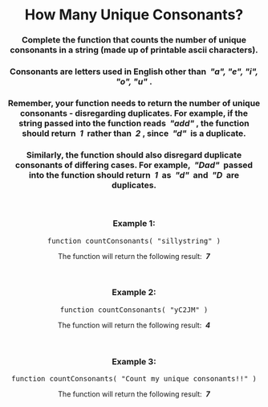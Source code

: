<div align = 'center'>

# How Many Unique Consonants?

</div>

<div align = 'center'>

<h3>Complete the function that counts the number of unique consonants in a string (made up of printable ascii characters).</h3>

<h3>Consonants are letters used in English other than &nbsp;<em>"a", "e", "i", "o", "u"</em>&nbsp;.</h3>

<h3>Remember, your function needs to return the number of unique consonants - disregarding duplicates. For example, if the string passed into the function reads &nbsp;<em>"add"</em>&nbsp;, the function should return &nbsp;<em>1</em>&nbsp; rather than &nbsp;<em>2</em>&nbsp;, since &nbsp;<em>"d"</em>&nbsp; is a duplicate.</h3>

<h3>Similarly, the function should also disregard duplicate consonants of differing cases. For example, &nbsp;<em>"Dad"</em>&nbsp; passed into the function should return &nbsp;<em>1</em>&nbsp; as &nbsp;<em>"d"</em>&nbsp; and &nbsp;<em>"D</em>&nbsp; are duplicates.</h3>

<br>

<h3>Example 1:</h3>

<pre>function countConsonants(&nbsp;"sillystring"&nbsp;)</pre>

<p>The function will return the following result: &nbsp;<strong><em>7</em></strong></p>

<br>

<h3>Example 2:</h3>

<pre>function countConsonants(&nbsp;"yC2JM"&nbsp;)</pre>

<p>The function will return the following result: &nbsp;<strong><em>4</em></strong></p>

<br>

<h3>Example 3:</h3>

<pre>function countConsonants(&nbsp;"Count my unique consonants!!"&nbsp;)</pre>

<p>The function will return the following result: &nbsp;<strong><em>7</em></strong></p>

</div>
